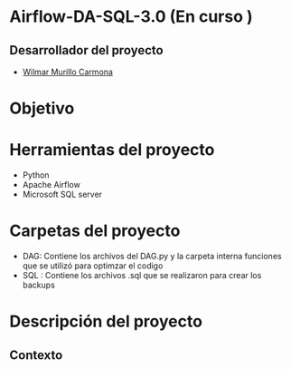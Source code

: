 # Airflow-DA-SQL-3.0 (En curso ) 


## Desarrollador del proyecto 

- [Wilmar Murillo Carmona](https://github.com/murillowilmar1) 

# Objetivo





# Herramientas del proyecto 

- Python 
- Apache Airflow 
- Microsoft SQL server

# Carpetas del proyecto 

- DAG: Contiene los archivos del DAG.py y la carpeta interna funciones que se utilizó para optimzar el codigo
- SQL : Contiene los archivos .sql que se realizaron para crear los backups 


# Descripción del proyecto  



## Contexto
